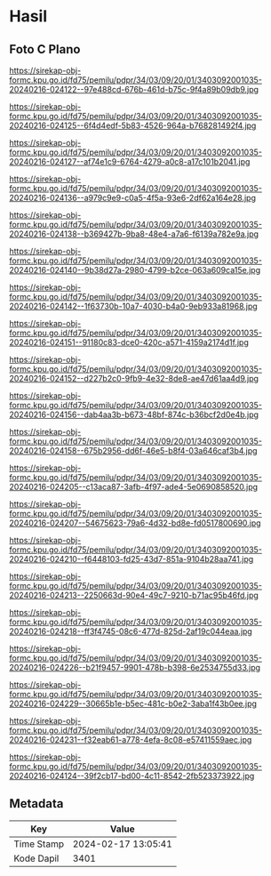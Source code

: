 # Hasil

## Foto C Plano

https://sirekap-obj-formc.kpu.go.id/fd75/pemilu/pdpr/34/03/09/20/01/3403092001035-20240216-024122--97e488cd-676b-461d-b75c-9f4a89b09db9.jpg

https://sirekap-obj-formc.kpu.go.id/fd75/pemilu/pdpr/34/03/09/20/01/3403092001035-20240216-024125--6f4d4edf-5b83-4526-964a-b768281492f4.jpg

https://sirekap-obj-formc.kpu.go.id/fd75/pemilu/pdpr/34/03/09/20/01/3403092001035-20240216-024127--af74e1c9-6764-4279-a0c8-a17c101b2041.jpg

https://sirekap-obj-formc.kpu.go.id/fd75/pemilu/pdpr/34/03/09/20/01/3403092001035-20240216-024136--a979c9e9-c0a5-4f5a-93e6-2df62a164e28.jpg

https://sirekap-obj-formc.kpu.go.id/fd75/pemilu/pdpr/34/03/09/20/01/3403092001035-20240216-024138--b369427b-9ba8-48e4-a7a6-f6139a782e9a.jpg

https://sirekap-obj-formc.kpu.go.id/fd75/pemilu/pdpr/34/03/09/20/01/3403092001035-20240216-024140--9b38d27a-2980-4799-b2ce-063a609ca15e.jpg

https://sirekap-obj-formc.kpu.go.id/fd75/pemilu/pdpr/34/03/09/20/01/3403092001035-20240216-024142--1f63730b-10a7-4030-b4a0-9eb933a81968.jpg

https://sirekap-obj-formc.kpu.go.id/fd75/pemilu/pdpr/34/03/09/20/01/3403092001035-20240216-024151--91180c83-dce0-420c-a571-4159a2174d1f.jpg

https://sirekap-obj-formc.kpu.go.id/fd75/pemilu/pdpr/34/03/09/20/01/3403092001035-20240216-024152--d227b2c0-9fb9-4e32-8de8-ae47d61aa4d9.jpg

https://sirekap-obj-formc.kpu.go.id/fd75/pemilu/pdpr/34/03/09/20/01/3403092001035-20240216-024156--dab4aa3b-b673-48bf-874c-b36bcf2d0e4b.jpg

https://sirekap-obj-formc.kpu.go.id/fd75/pemilu/pdpr/34/03/09/20/01/3403092001035-20240216-024158--675b2956-dd6f-46e5-b8f4-03a646caf3b4.jpg

https://sirekap-obj-formc.kpu.go.id/fd75/pemilu/pdpr/34/03/09/20/01/3403092001035-20240216-024205--c13aca87-3afb-4f97-ade4-5e0690858520.jpg

https://sirekap-obj-formc.kpu.go.id/fd75/pemilu/pdpr/34/03/09/20/01/3403092001035-20240216-024207--54675623-79a6-4d32-bd8e-fd0517800690.jpg

https://sirekap-obj-formc.kpu.go.id/fd75/pemilu/pdpr/34/03/09/20/01/3403092001035-20240216-024210--f6448103-fd25-43d7-851a-9104b28aa741.jpg

https://sirekap-obj-formc.kpu.go.id/fd75/pemilu/pdpr/34/03/09/20/01/3403092001035-20240216-024213--2250663d-90e4-49c7-9210-b71ac95b46fd.jpg

https://sirekap-obj-formc.kpu.go.id/fd75/pemilu/pdpr/34/03/09/20/01/3403092001035-20240216-024218--ff3f4745-08c6-477d-825d-2af19c044eaa.jpg

https://sirekap-obj-formc.kpu.go.id/fd75/pemilu/pdpr/34/03/09/20/01/3403092001035-20240216-024226--b21f9457-9901-478b-b398-6e2534755d33.jpg

https://sirekap-obj-formc.kpu.go.id/fd75/pemilu/pdpr/34/03/09/20/01/3403092001035-20240216-024229--30665b1e-b5ec-481c-b0e2-3aba1f43b0ee.jpg

https://sirekap-obj-formc.kpu.go.id/fd75/pemilu/pdpr/34/03/09/20/01/3403092001035-20240216-024231--f32eab61-a778-4efa-8c08-e57411559aec.jpg

https://sirekap-obj-formc.kpu.go.id/fd75/pemilu/pdpr/34/03/09/20/01/3403092001035-20240216-024124--39f2cb17-bd00-4c11-8542-2fb523373922.jpg


## Metadata

| Key        | Value               |
| ---------- | ------------------- |
| Time Stamp | 2024-02-17 13:05:41 |
| Kode Dapil | 3401                |



